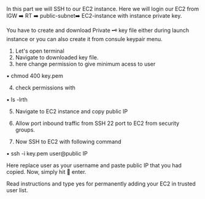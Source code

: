 In this part we will SSH to our EC2 instance. Here we will login our EC2 from IGW ➡️ RT ➡️ public-subnet➡️ EC2-instance with instance private key.

You have to create and download Private 🗝️ key file either during launch instance or you can also create it from consule keypair menu.

1. Let's open terminal
2. Navigate to downloaded key file.
3. here change permission to give minimum acess to user

 ▪️ chmod 400 key.pem 

4. check permissions with 

 ▪️ ls -lrth

5. Navigate to EC2 instance and copy public IP

6. Allow port inbound traffic from SSH 22 port to EC2 from security groups.

7. Now SSH to EC2 with following command

 ▪️ ssh -i key.pem user@public IP

Here replace user as your username and paste public IP that you had copied. Now, simply hit 🎯 enter.

Read instructions and type yes for permanently adding your EC2 in trusted user list.



